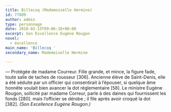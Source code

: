 ```yaml
---
title: Billecoq (Mademoiselle Hermine)
id: 77089
author: admin
type: personnage
date: 2010-02-15T09:06:18+00:00
excerpt: Son Excellence Eugène Rougon
novel:
  - excellence
main_name: 'Billecoq '
secondary_name: Mademoiselle Hermine

---
```

— Protégée de madame Courreur. Fille grande, et mince, la figure fade, toute salie de taches de rousseur [306]. Ancienne élève de Saint-Denis, elle a été séduite par un officier qui consentirait à l&rsquo;épouser, si quelque âme honnête voulait bien avancer la dot réglementaire [58]. Le ministre Eugène Rougon, sollicité par madame Correur, parle à des daines qui fournissent les fonds [280]. mais l&rsquo;officier se dérobe ; il file après avoir croqué la dot [382]. _(Son Excellence Eugène Rougon.)_